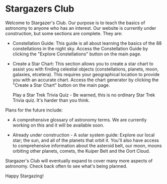 # Stargazers Club

Welcome to Stargazer's Club. Our purpose is to teach the basics of astronomy to anyone who has
an interest. Our website is currently under construction, but some sections are complete. They are:

 - Constellation Guide: This guide is all about learning the basics of the 88 constellations
   in the night sky. Access the Constellation Guide by clicking the "Explore Constellations"
   button on the main page.

- Create a Star Chart: This section allows you to create a star chart to assist you with finding
  celestial objects (constellations, planets, moon, galaxies, etcetera). This requires your
  geographical location to provide you with an accurate chart. Access the chart generator by
  clicking the "Create a Star Chart" button on the main page.

  Play a Star Trek Trivia Quiz - Be warned, this is no ordinary Star Trek Trivia quiz. It's
  harder than you think.

Plans for the future include:

- A comprehensive glossary of astronomy terms. We are currently working on this and it
  will be available soon.

- Already under construction - A solar system guide: Explore our local star; the sun, and all of the planets
  that orbit it. You'll also have access to comprehensive information about the asteroid belt, our moon,
  moons orbiting other planets, comets, the Kuiper Belt and the Oort Cloud.

Stargazer's Club will eventually expand to cover many more aspects of astronomy. Check back
often to see what's being planned.

Happy Stargazing!
